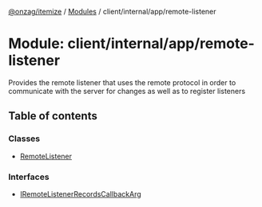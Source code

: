 [@onzag/itemize](../README.md) / [Modules](../modules.md) / client/internal/app/remote-listener

# Module: client/internal/app/remote-listener

Provides the remote listener that uses the remote protocol in order
to communicate with the server for changes as well as to register
listeners

## Table of contents

### Classes

- [RemoteListener](../classes/client_internal_app_remote_listener.RemoteListener.md)

### Interfaces

- [IRemoteListenerRecordsCallbackArg](../interfaces/client_internal_app_remote_listener.IRemoteListenerRecordsCallbackArg.md)
